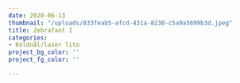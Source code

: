 ```yaml
---
date: 2020-06-13
thumbnail: "/uploads/833feab5-afcd-431a-8230-c5a9a5699b3d.jpeg"
title: Zebrafant I
categories:
- Koldnål/laser lito
project_bg_color: ''
project_fg_color: ''

---
```

